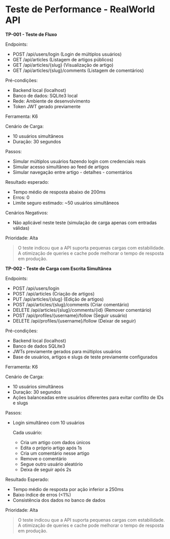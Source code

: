# Teste de Performance - RealWorld API

**TP-001 - Teste de Fluxo**

Endpoints:
  - POST /api/users/login (Login de múltiplos usuários)
  - GET /api/articles (Listagem de artigos públicos)
  - GET /api/articles/{slug} (Visualização de artigo)
  - GET /api/articles/{slug}/comments (Listagem de comentários)

Pré-condições:
- Backend local (localhost)
- Banco de dados: SQLite3 local
- Rede: Ambiente de desenvolvimento
- Token JWT gerado previamente

Ferramenta: K6

Cenário de Carga:
  - 10 usuários simultâneos 
  - Duração: 30 segundos

Passos:
  - Simular múltiplos usuários fazendo login com credenciais reais
  - Simular acesso simultâneo ao feed de artigos
  - Simular navegação entre artigo - detalhes - comentários

Resultado esperado:
  - Tempo médio de resposta abaixo de 200ms
  - Erros: 0
  - Limite seguro estimado: ~50 usuários simultâneos

Cenários Negativos:
  - Não aplicável neste teste (simulação de carga apenas com entradas válidas)

Prioridade: Alta

> O teste indicou que a API suporta pequenas cargas com estabilidade. A otimização de queries e cache pode melhorar o tempo de resposta em produção.


**TP-002 - Teste de Carga com Escrita Simultânea**

Endpoints:
  - POST /api/users/login
  - POST /api/articles (Criação de artigos)
  - PUT /api/articles/{slug} (Edição de artigos)
  - POST /api/articles/{slug}/comments (Criar comentário)
  - DELETE /api/articles/{slug}/comments/{id} (Remover comentário)
  - POST /api/profiles/{username}/follow (Seguir usuário)
  - DELETE /api/profiles/{username}/follow (Deixar de seguir)


Pré-condições:
  - Backend local (localhost)
  - Banco de dados SQLite3
  - JWTs previamente gerados para múltiplos usuários
  - Base de usuários, artigos e slugs de teste previamente configurados

Ferramenta: K6

Cenário de Carga:
  - 10 usuários simultâneos 
  - Duração: 30 segundos 
  - Ações balanceadas entre usuários diferentes para evitar conflito de IDs e slugs

Passos:
  - Login simultâneo com 10 usuários

    Cada usuário:
    - Cria um artigo com dados únicos
    - Edita o próprio artigo após 1s
    - Cria um comentário nesse artigo
    - Remove o comentário
    - Segue outro usuário aleatório
    - Deixa de seguir após 2s

Resultado Esperado:
  - Tempo médio de resposta por ação inferior a 250ms
  - Baixo índice de erros (<1%)
  - Consistência dos dados no banco de dados

  Prioridade: Alta

  > O teste indicou que a API suporta pequenas cargas com estabilidade. A otimização de queries e cache pode melhorar o tempo de resposta em produção.

